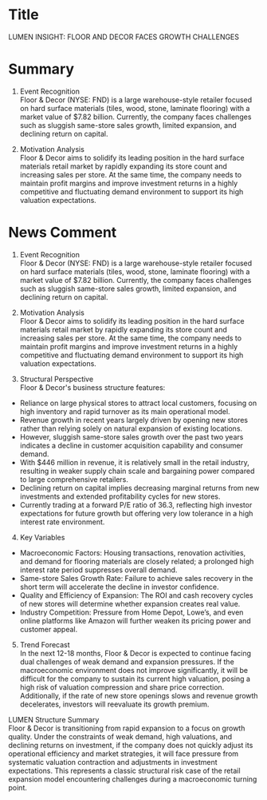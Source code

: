 # Title
LUMEN INSIGHT: FLOOR AND DECOR FACES GROWTH CHALLENGES

# Summary
1. Event Recognition  
Floor & Decor (NYSE: FND) is a large warehouse-style retailer focused on hard surface materials (tiles, wood, stone, laminate flooring) with a market value of $7.82 billion. Currently, the company faces challenges such as sluggish same-store sales growth, limited expansion, and declining return on capital.

2. Motivation Analysis  
Floor & Decor aims to solidify its leading position in the hard surface materials retail market by rapidly expanding its store count and increasing sales per store. At the same time, the company needs to maintain profit margins and improve investment returns in a highly competitive and fluctuating demand environment to support its high valuation expectations.

# News Comment
1. Event Recognition  
Floor & Decor (NYSE: FND) is a large warehouse-style retailer focused on hard surface materials (tiles, wood, stone, laminate flooring) with a market value of $7.82 billion. Currently, the company faces challenges such as sluggish same-store sales growth, limited expansion, and declining return on capital.

2. Motivation Analysis  
Floor & Decor aims to solidify its leading position in the hard surface materials retail market by rapidly expanding its store count and increasing sales per store. At the same time, the company needs to maintain profit margins and improve investment returns in a highly competitive and fluctuating demand environment to support its high valuation expectations.

3. Structural Perspective  
Floor & Decor's business structure features:

- Reliance on large physical stores to attract local customers, focusing on high inventory and rapid turnover as its main operational model.
- Revenue growth in recent years largely driven by opening new stores rather than relying solely on natural expansion of existing locations.
- However, sluggish same-store sales growth over the past two years indicates a decline in customer acquisition capability and consumer demand.
- With $446 million in revenue, it is relatively small in the retail industry, resulting in weaker supply chain scale and bargaining power compared to large comprehensive retailers.
- Declining return on capital implies decreasing marginal returns from new investments and extended profitability cycles for new stores.
- Currently trading at a forward P/E ratio of 36.3, reflecting high investor expectations for future growth but offering very low tolerance in a high interest rate environment.

4. Key Variables

- Macroeconomic Factors: Housing transactions, renovation activities, and demand for flooring materials are closely related; a prolonged high interest rate period suppresses overall demand.
- Same-store Sales Growth Rate: Failure to achieve sales recovery in the short term will accelerate the decline in investor confidence.
- Quality and Efficiency of Expansion: The ROI and cash recovery cycles of new stores will determine whether expansion creates real value.
- Industry Competition: Pressure from Home Depot, Lowe’s, and even online platforms like Amazon will further weaken its pricing power and customer appeal.

5. Trend Forecast  
In the next 12-18 months, Floor & Decor is expected to continue facing dual challenges of weak demand and expansion pressures. If the macroeconomic environment does not improve significantly, it will be difficult for the company to sustain its current high valuation, posing a high risk of valuation compression and share price correction. Additionally, if the rate of new store openings slows and revenue growth decelerates, investors will reevaluate its growth premium.

LUMEN Structure Summary  
Floor & Decor is transitioning from rapid expansion to a focus on growth quality. Under the constraints of weak demand, high valuations, and declining returns on investment, if the company does not quickly adjust its operational efficiency and market strategies, it will face pressure from systematic valuation contraction and adjustments in investment expectations. This represents a classic structural risk case of the retail expansion model encountering challenges during a macroeconomic turning point.
